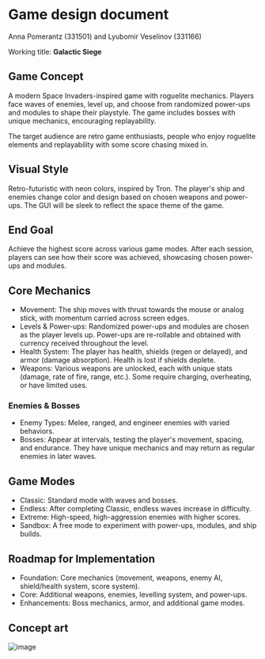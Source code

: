 # Game design document
Anna Pomerantz (331501) and Lyubomir Veselinov (331166)

Working title: **Galactic Siege**
## Game Concept
A modern Space Invaders-inspired game with roguelite mechanics. Players face waves of enemies, level up, and choose from randomized power-ups and modules to shape their playstyle. The game includes bosses with unique mechanics, encouraging replayability.

The target audience are retro game enthusiasts, people who enjoy roguelite elements and replayability with some score chasing mixed in.

## Visual Style
Retro-futuristic with neon colors, inspired by Tron. The player's ship and enemies change color and design based on chosen weapons and power-ups. The GUI will be sleek to reflect the space theme of the game.

## End Goal
Achieve the highest score across various game modes. After each session, players can see how their score was achieved, showcasing chosen power-ups and modules.

## Core Mechanics
- Movement: The ship moves with thrust towards the mouse or analog stick, with momentum carried across screen edges.
- Levels & Power-ups: Randomized power-ups and modules are chosen as the player levels up. Power-ups are re-rollable and obtained with currency received throughout the level.
- Health System: The player has health, shields (regen or delayed), and armor (damage absorption). Health is lost if shields deplete.
- Weapons: Various weapons are unlocked, each with unique stats (damage, rate of fire, range, etc.). Some require charging, overheating, or have limited uses.
### Enemies & Bosses
- Enemy Types: Melee, ranged, and engineer enemies with varied behaviors.
- Bosses: Appear at intervals, testing the player's movement, spacing, and endurance. They have unique mechanics and may return as regular enemies in later waves.

## Game Modes
- Classic: Standard mode with waves and bosses.
- Endless: After completing Classic, endless waves increase in difficulty.
- Extreme: High-speed, high-aggression enemies with higher scores.
- Sandbox: A free mode to experiment with power-ups, modules, and ship builds.

## Roadmap for Implementation
- Foundation: Core mechanics (movement, weapons, enemy AI, shield/health system, score system).
- Core: Additional weapons, enemies, levelling system, and power-ups.
- Enhancements: Boss mechanics, armor, and additional game modes.

## Concept art
![image](https://github.com/user-attachments/assets/0908c6e3-4a56-48a1-95cc-39a3031fd022)










